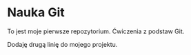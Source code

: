# Nauka Git
To jest moje pierwsze repozytorium.
Ćwiczenia z podstaw Git.

Dodaję drugą linię do mojego projektu. 
